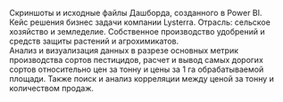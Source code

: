 Скриншоты и исходные файлы Дашборда, созданного в Power BI.  
Кейс решения бизнес задачи компании Lysterra. Отрасль: сельское хозяйство и земледелие. Собственное производство удобрений и средств защиты растений и агрохимикатов.  
Анализ и визуализация данных в разрезе основных метрик производства сортов пестицидов, расчет и вывод самых дорогих сортов относительно цен за тонну и цены за 1 га обрабатываемой площади. Также поиск и анализ корреляции между ценой за тонну и количеством продаж.   
